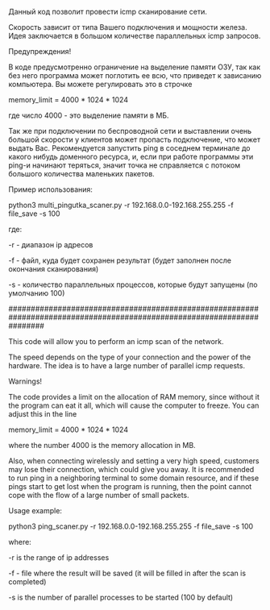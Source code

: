 Данный код позволит провести icmp сканирование сети.

Скорость зависит от типа Вашего подключения и мощности железа. Идея заключается в большом количестве параллельных icmp
запросов. 

Предупреждения!

В коде предусмотренно ограничение на выделение памяти ОЗУ, так как без него программа может поглотить ее всю, что приведет
к зависанию компьютера. Вы можете регулировать это в строчке 

memory_limit = 4000 * 1024 * 1024

где число 4000 - это выделение памяти в МБ.

Так же при подключении по беспроводной сети и выставлении очень большой скорости у клиентов может пропасть подключение,
что может выдать Вас. Рекомендуется запустить ping в соседнем терминале до какого нибудь доменного ресурса, и, если при
работе программы эти ping-и начинают теряться, значит точка не справляется с потоком большого количества маленьких пакетов. 

Пример использования:

python3 multi_pingutka_scaner.py -r 192.168.0.0-192.168.255.255 -f file_save -s 100

где:

-r - диапазон ip адресов

-f - файл, куда будет сохранен результат (будет заполнен после окончания сканирования)

-s - количество параллельных процессов, которые будут запущены (по умолчанию 100)

########################################################################################################################

This code will allow you to perform an icmp scan of the network.

The speed depends on the type of your connection and the power of the hardware. The idea is to have a large number of 
parallel icmp requests. 

Warnings!

The code provides a limit on the allocation of RAM memory, since without it the program can eat it all, which will cause
the computer to freeze. You can adjust this in the line 

memory_limit = 4000 * 1024 * 1024

where the number 4000 is the memory allocation in MB.

Also, when connecting wirelessly and setting a very high speed, customers may lose their connection,
which could give you away. It is recommended to run ping in a neighboring terminal to some domain resource, and if
these pings start to get lost when the program is running, then the point cannot cope with the flow of a large number of
small packets. 

Usage example:

python3 ping_scaner.py -r 192.168.0.0-192.168.255.255 -f file_save -s 100

where:

-r is the range of ip addresses

-f - file where the result will be saved (it will be filled in after the scan is completed)

-s is the number of parallel processes to be started (100 by default)